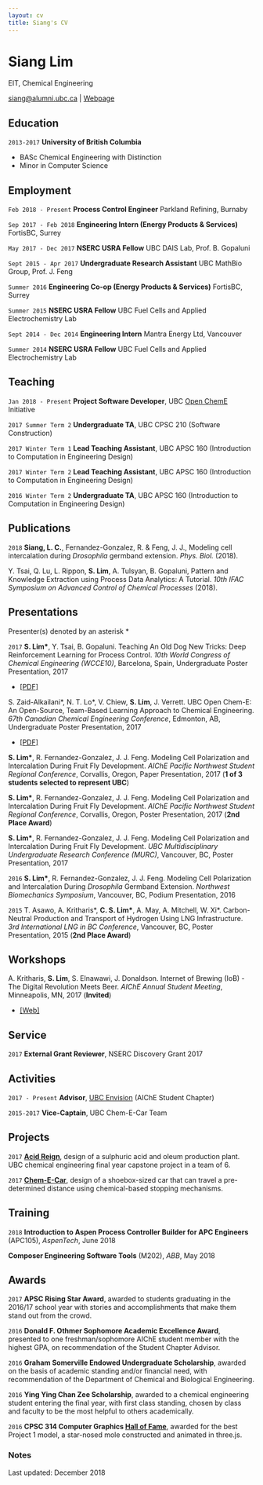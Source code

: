 ```yaml
---
layout: cv
title: Siang's CV
---
```

# Siang Lim
EIT, Chemical Engineering

<div id="webaddress">
<a href="mailto:siang@alumni.ubc.ca">siang@alumni.ubc.ca</a>
| <a href="https://www.siang.ca">Webpage</a>
</div>


## Education

`2013-2017`
__University of British Columbia__

- BASc Chemical Engineering with Distinction
- Minor in Computer Science

## Employment

`Feb 2018 - Present`
__Process Control Engineer__
Parkland Refining, Burnaby

`Sep 2017 - Feb 2018`
__Engineering Intern (Energy Products & Services)__
FortisBC, Surrey

`May 2017 - Dec 2017`
__NSERC USRA Fellow__
UBC DAIS Lab, Prof. B. Gopaluni

`Sept 2015 - Apr 2017`
__Undergraduate Research Assistant__
UBC MathBio Group, Prof. J. Feng

`Summer 2016`
__Engineering Co-op (Energy Products & Services)__
FortisBC, Surrey

`Summer 2015`
__NSERC USRA Fellow__
UBC Fuel Cells and Applied Electrochemistry Lab

`Sept 2014 - Dec 2014`
__Engineering Intern__
Mantra Energy Ltd, Vancouver

`Summer 2014`
__NSERC USRA Fellow__
UBC Fuel Cells and Applied Electrochemistry Lab

## Teaching

`Jan 2018 - Present`
__Project Software Developer__, UBC [Open ChemE](http://opencheme.github.io) Initiative

`2017 Summer Term 2`
__Undergraduate TA__, UBC CPSC 210 (Software Construction)

`2017 Winter Term 1`
__Lead Teaching Assistant__, UBC APSC 160 (Introduction to Computation in Engineering Design)

`2017 Winter Term 2`
__Lead Teaching Assistant__, UBC APSC 160 (Introduction to Computation in Engineering Design)

`2016 Winter Term 2`
__Undergraduate TA__, UBC APSC 160 (Introduction to Computation in Engineering Design)

## Publications
`2018`
**Siang, L. C.**, Fernandez-Gonzalez, R. & Feng, J. J., Modeling cell intercalation during *Drosophila* germband extension. *Phys. Biol.* (2018).

Y. Tsai, Q. Lu, L. Rippon, **S. Lim**, A. Tulsyan, B. Gopaluni, Pattern and Knowledge Extraction using Process Data Analytics: A Tutorial. *10th IFAC Symposium on Advanced Control of Chemical Processes* (2018).

## Presentations
Presenter(s) denoted by an asterisk *

`2017`
**S. Lim\***, Y. Tsai, B. Gopaluni. Teaching An Old Dog New Tricks: Deep Reinforcement Learning for Process Control. *10th World Congress of Chemical Engineering (WCCE10)*, Barcelona, Spain, Undergraduate Poster Presentation, 2017 
- [[PDF]](https://figshare.com/articles/Teaching_An_Old_Dog_New_Tricks_Deep_Reinforcement_Learning_for_Process_Control/5632081)

S. Zaid-Alkailani\*, N. T. Lo\*, V. Chiew, **S. Lim**, J. Verrett. UBC Open Chem-E: An Open-Source, Team-Based Learning Approach to Chemical Engineering. *67th Canadian Chemical Engineering Conference*, Edmonton, AB, Undergraduate Poster Presentation, 2017
- [[PDF]](https://doi.org/10.6084/m9.figshare.5632213.v1)

**S. Lim\***, R. Fernandez-Gonzalez, J. J. Feng. Modeling Cell Polarization and Intercalation During Fruit Fly Development. *AIChE Pacific Northwest Student Regional Conference*, Corvallis, Oregon, Paper Presentation, 2017 (**1 of 3 students selected to represent UBC**)

**S. Lim\***, R. Fernandez-Gonzalez, J. J. Feng. Modeling Cell Polarization and Intercalation During Fruit Fly Development. *AIChE Pacific Northwest Student Regional Conference*, Corvallis, Oregon, Poster Presentation, 2017 (**2nd Place Award**)

**S. Lim\***, R. Fernandez-Gonzalez, J. J. Feng. Modeling Cell Polarization and Intercalation During Fruit Fly Development. *UBC Multidisciplinary Undergraduate Research Conference (MURC)*, Vancouver, BC, Poster Presentation, 2017

`2016`
**S. Lim\***, R. Fernandez-Gonzalez, J. J. Feng. Modeling Cell Polarization and Intercalation During *Drosophila* Germband Extension. *Northwest Biomechanics Symposium*, Vancouver, BC, Podium Presentation, 2016

`2015`
T. Asawo, A. Kritharis\*, **C. S. Lim\***, A. May, A. Mitchell, W. Xi\*. Carbon-Neutral Production and Transport of Hydrogen Using LNG Infrastructure. *3rd International LNG in BC Conference*, Vancouver, BC, Poster Presentation, 2015 (**2nd Place Award**)

## Workshops
A. Kritharis, **S. Lim**, S. Elnawawi, J. Donaldson. Internet of Brewing (IoB) - The Digital Revolution Meets Beer. *AIChE Annual Student Meeting*, Minneapolis, MN, 2017 (**Invited**)
- [[Web]](http://beer.ubcchemecar.com/)

## Service
`2017`
__External Grant Reviewer__, NSERC Discovery Grant 2017

## Activities
`2017 - Present`
**Advisor**, [UBC Envision](https://www.ubcenvision.com) (AIChE Student Chapter)

`2015-2017`
**Vice-Captain**, UBC Chem-E-Car Team

## Projects
`2017`
**[Acid Reign](https://acidreign.mnbolson.com)**, design of a sulphuric acid and oleum production plant. UBC chemical engineering final year capstone project in a team of 6.

`2017`
**[Chem-E-Car](https://www.ubcenvision.com)**, design of a shoebox-sized car that can travel a pre-determined distance using chemical-based stopping mechanisms.

## Training
`2018`
__Introduction to Aspen Process Controller Builder for APC Engineers__ (APC105), *AspenTech*, June 2018

__Composer Engineering Software Tools__ (M202), *ABB*, May 2018

## Awards
`2017`
**APSC Rising Star Award**, awarded to students graduating in the 2016/17 school year with stories and accomplishments that make them stand out from the crowd.

`2016`
**Donald F. Othmer Sophomore Academic Excellence Award**, presented to one freshman/sophomore AIChE student member with the highest GPA, on recommendation of the Student Chapter Advisor.

`2016`
**Graham Somerville Endowed Undergraduate Scholarship**, awarded on the basis of academic standing and/or financial need, with recommendation of the Department of Chemical and Biological Engineering.

`2016`
**Ying Ying Chan Zee Scholarship**, awarded to a chemical engineering student entering the final year, with first class standing, chosen by class and faculty to be the most helpful to others academically.

`2016`
**CPSC 314 Computer Graphics [Hall of Fame](http://www.ugrad.cs.ubc.ca/~cs314/Vjan2016/p1hof/)**, awarded for the best Project 1 model, a star-nosed mole constructed and animated in three.js.


### Notes

Last updated: December 2018


